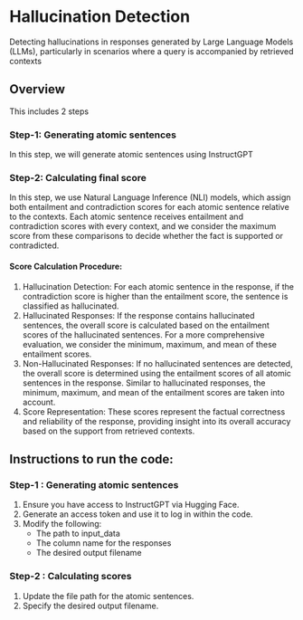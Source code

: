 # Hallucination Detection
Detecting hallucinations in responses generated by Large Language Models (LLMs), particularly in scenarios where a query is accompanied by retrieved contexts
## Overview
This includes 2 steps
### Step-1: Generating atomic sentences
In this step, we will generate atomic sentences using InstructGPT
### Step-2: Calculating final score
In this step, we use Natural Language Inference (NLI) models, which assign both entailment and contradiction scores for each atomic sentence relative to the contexts. 
Each atomic sentence receives entailment and contradiction scores with every context, and we consider the maximum score from these comparisons to decide whether the fact is supported or contradicted.
#### Score Calculation Procedure:
1.	Hallucination Detection: For each atomic sentence in the response, if the contradiction score is higher than the entailment score, the sentence is classified as hallucinated.
2.	Hallucinated Responses: If the response contains hallucinated sentences, the overall score is calculated based on the entailment scores of the hallucinated sentences. For a more comprehensive evaluation, we consider the minimum, maximum, and mean of these entailment scores.
3.	Non-Hallucinated Responses: If no hallucinated sentences are detected, the overall score is determined using the entailment scores of all atomic sentences in the response. Similar to hallucinated responses, the minimum, maximum, and mean of the entailment scores are taken into account.
4.	Score Representation: These scores represent the factual correctness and reliability of the response, providing insight into its overall accuracy based on the support from retrieved contexts.

## Instructions to run the code:
### Step-1 : Generating atomic sentences
1. Ensure you have access to InstructGPT via Hugging Face.
2. Generate an access token and use it to log in within the code.
3. Modify the following:
    + The path to input_data
    + The column name for the responses
    + The desired output filename
### Step-2 : Calculating scores
1. Update the file path for the atomic sentences.
2. Specify the desired output filename. 
